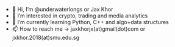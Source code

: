 - 👋 Hi, I’m @underwaterlongs or Jax Khor
- 👀 I’m interested in crypto, trading and media analytics
- 🌱 I’m currently learning Python, C++ and algo+data structures
- 📫 How to reach me -> jaxkhorjx(at)gmail(dot)com or jxkhor.2018(at)smu.edu.sg

<!---
underwaterlongs/underwaterlongs is a ✨ special ✨ repository because its `README.md` (this file) appears on your GitHub profile.
You can click the Preview link to take a look at your changes.
--->
